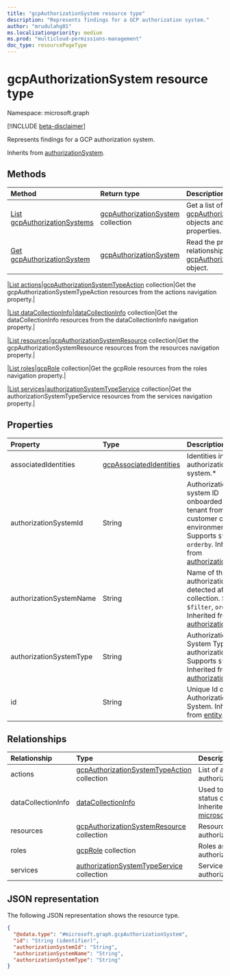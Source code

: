 ```yaml
---
title: "gcpAuthorizationSystem resource type"
description: "Represents findings for a GCP authorization system."
author: "mrudulahg01"
ms.localizationpriority: medium
ms.prod: "multicloud-permissions-management"
doc_type: resourcePageType
---
```


# gcpAuthorizationSystem resource type

Namespace: microsoft.graph

[!INCLUDE [beta-disclaimer](../../includes/beta-disclaimer.md)]

Represents findings for a GCP authorization system.

Inherits from [authorizationSystem](../resources/authorizationsystem.md).

## Methods
|Method|Return type|Description|
|:---|:---|:---|
|[List gcpAuthorizationSystems](../api/gcpauthorizationsystem-list.md)|[gcpAuthorizationSystem](../resources/gcpauthorizationsystem.md) collection|Get a list of the [gcpAuthorizationSystem](../resources/gcpauthorizationsystem.md) objects and their properties.|
|[Get gcpAuthorizationSystem](../api/gcpauthorizationsystem-get.md)|[gcpAuthorizationSystem](../resources/gcpauthorizationsystem.md)|Read the properties and relationships of a [gcpAuthorizationSystem](../resources/gcpauthorizationsystem.md) object.|

|[List actions](../api/gcpauthorizationsystem-list-actions.md)|[gcpAuthorizationSystemTypeAction](../resources/gcpauthorizationsystemtypeaction.md) collection|Get the gcpAuthorizationSystemTypeAction resources from the actions navigation property.|

|[List dataCollectionInfo](../api/gcpauthorizationsystem-list-datacollectioninfo.md)|[dataCollectionInfo](../resources/datacollectioninfo.md) collection|Get the dataCollectionInfo resources from the dataCollectionInfo navigation property.|

|[List resources](../api/gcpauthorizationsystem-list-resources.md)|[gcpAuthorizationSystemResource](../resources/gcpauthorizationsystemresource.md) collection|Get the gcpAuthorizationSystemResource resources from the resources navigation property.|

|[List roles](../api/gcpauthorizationsystem-list-roles.md)|[gcpRole](../resources/gcprole.md) collection|Get the gcpRole resources from the roles navigation property.|

|[List services](../api/gcpauthorizationsystem-list-services.md)|[authorizationSystemTypeService](../resources/authorizationsystemtypeservice.md) collection|Get the authorizationSystemTypeService resources from the services navigation property.|

## Properties
|Property|Type|Description|
|:---|:---|:---|
|associatedIdentities|[gcpAssociatedIdentities](../resources/gcpassociatedidentities.md)|Identities in the authorization system.*|
|authorizationSystemId|String|Authorization system ID onboarded to a tenant from a customer cloud environment. Supports `$filter`, `orderby`. Inherited from [authorizationSystem](../resources/authorizationsystem.md).|
|authorizationSystemName|String|Name of the authorization system detected after a collection. Supports `$filter`, `orderby`. Inherited from [authorizationSystem](../resources/authorizationsystem.md).|
|authorizationSystemType|String|Authorization System Type of this authorizationSystem. Supports `$filter`. Inherited from [authorizationSystem](../resources/authorizationsystem.md).|
|id|String| Unique Id of the Authorization System. Inherited from [entity](../resources/entity.md).|


## Relationships
|Relationship|Type|Description|
|:---|:---|:---|
|actions|[gcpAuthorizationSystemTypeAction](../resources/gcpauthorizationsystemtypeaction.md) collection|List of actions for service in authorization system.|
|dataCollectionInfo|[dataCollectionInfo](../resources/datacollectioninfo.md)|Used to expose data collection status of this authorizationSystem. Inherited from [microsoft.graph.authorizationSystem](../resources/authorizationsystem.md)|
|resources|[gcpAuthorizationSystemResource](../resources/gcpauthorizationsystemresource.md) collection|Resources associated with the authorization system type.|
|roles|[gcpRole](../resources/gcprole.md) collection|Roles associated with the authorization system type.|
|services|[authorizationSystemTypeService](../resources/authorizationsystemtypeservice.md) collection|Services associated with the authorization system type.|

## JSON representation
The following JSON representation shows the resource type.
<!-- {
  "blockType": "resource",
  "keyProperty": "id",
  "@odata.type": "microsoft.graph.gcpAuthorizationSystem",
  "baseType": "microsoft.graph.authorizationSystem",
  "openType": false
}
-->
``` json
{
  "@odata.type": "#microsoft.graph.gcpAuthorizationSystem",
  "id": "String (identifier)",
  "authorizationSystemId": "String",
  "authorizationSystemName": "String",
  "authorizationSystemType": "String"
}
```

